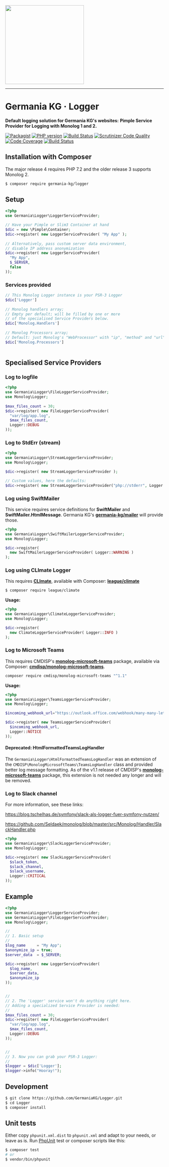 <img src="https://static.germania-kg.com/logos/ga-logo-2016-web.svgz" width="250px">

------



# Germania KG · Logger

**Default logging solution for Germania KG's websites:**
**Pimple Service Provider for Logging with Monolog 1 and 2.**


[![Packagist](https://img.shields.io/packagist/v/germania-kg/logger.svg?style=flat)](https://packagist.org/packages/germania-kg/logger)
[![PHP version](https://img.shields.io/packagist/php-v/germania-kg/logger.svg)](https://packagist.org/packages/germania-kg/logger)
[![Build Status](https://img.shields.io/travis/GermaniaKG/Logger.svg?label=Travis%20CI)](https://travis-ci.org/GermaniaKG/Logger)
[![Scrutinizer Code Quality](https://scrutinizer-ci.com/g/GermaniaKG/Logger/badges/quality-score.png?b=master)](https://scrutinizer-ci.com/g/GermaniaKG/Logger/?branch=master)
[![Code Coverage](https://scrutinizer-ci.com/g/GermaniaKG/Logger/badges/coverage.png?b=master)](https://scrutinizer-ci.com/g/GermaniaKG/Logger/?branch=master)
[![Build Status](https://scrutinizer-ci.com/g/GermaniaKG/Logger/badges/build.png?b=master)](https://scrutinizer-ci.com/g/GermaniaKG/Logger/build-status/master)



## Installation with Composer

The major release 4 requires PHP 7.2 and the older release 3 supports Monolog 2.

```bash
$ composer require germania-kg/logger
```
## Setup


```php
<?php
use Germania\Logger\LoggerServiceProvider;

// Have your Pimple or Slim3 Container at hand
$dic = new \Pimple\Container;
$dic->register( new LoggerServiceProvider( "My App" );
               
// Alternatively, pass custom server data environment,
// disable IP address anonymization               
$dic->register( new LoggerServiceProvider(
  "My App",
  $_SERVER,
  false
));
```

### Services provided

```php
// This Monolog Logger instance is your PSR-3 Logger
$dic['Logger']
  
// Monolog handlers array; 
// Empty per default; will be filled by one or more 
// of the specialised Service Providers below.
$dic['Monolog.Handlers']
  
// Monolog Processors array;
// Default: just Monolog's "WebProcessor" with "ip", "method" and "url"
$dic['Monolog.Processors']
 
```



## Specialised Service Providers

### Log to logfile

```php
<?php
use Germania\Logger\FileLoggerServiceProvider;
use Monolog\Logger;
  
$max_files_count = 30;
$dic->register( new FileLoggerServiceProvider(
  "var/log/app.log",
  $max_files_count,
  Logger::DEBUG
));
```



### Log to StdErr (stream)

```php
<?php
use Germania\Logger\StreamLoggerServiceProvider;
use Monolog\Logger;

$dic->register( new StreamLoggerServiceProvider );

// Custom values, here the defaults:
$dic->register( new StreamLoggerServiceProvider("php://stderr", Logger::WARNING) );

```



### Log using SwiftMailer

This service requires service definitions for **SwiftMailer** and **SwiftMailer.HtmlMessage**. Germania KG's **[germania-kg/mailer](https://github.com/germaniaKG/Mailer)** will provide those.

```php
<?php
use Germania\Logger\SwiftMailerLoggerServiceProvider;
use Monolog\Logger;

$dic->register( 
  new SwiftMailerLoggerServiceProvider( Logger::WARNING ) 
);
```



### Log using CLImate Logger

This requires **[CLImate](http://climate.thephpleague.com/)**, available with Composer: **[league/climate](https://github.com/thephpleague/climate)**

```bash
$ composer require league/climate
```

**Usage:**

```php
<?php
use Germania\Logger\ClimateLoggerServiceProvider;
use Monolog\Logger;

$dic->register( 
  new ClimateLoggerServiceProvider( Logger::INFO ) 
);
```



### Log to Microsoft Teams

This requires CMDISP's **[monolog-microsoft-teams](https://github.com/cmdisp/monolog-microsoft-teams)** package, available via Composer: **[cmdisp/monolog-microsoft-teams](cmdisp/monolog-microsoft-teams)**. 

```bash
composer require cmdisp/monolog-microsoft-teams "^1.1"
```

**Usage:**

```php
<?php
use Germania\Logger\TeamsLoggerServiceProvider;
use Monolog\Logger;

$incoming_webhook_url="https://outlook.office.com/webhook/many-many-letters";

$dic->register( new TeamsLoggerServiceProvider(
  $incoming_webhook_url,
  Logger::NOTICE
));
```



#### Deprecated: HtmlFormattedTeamsLogHandler

The `Germania\Logger\HtmlFormattedTeamsLogHandler` was an extension of the `CMDISP\MonologMicrosoftTeams\TeamsLogHandler` class and provided better log message formatting. As of the v1.1 release of CMDISP's **[monolog-microsoft-teams](https://github.com/cmdisp/monolog-microsoft-teams)** package, this extension is not needed any longer and will be removed. 



### Log to Slack channel

For more information, see these links:

https://blog.tschelhas.de/symfony/slack-als-logger-fuer-symfony-nutzen/

https://github.com/Seldaek/monolog/blob/master/src/Monolog/Handler/SlackHandler.php

```php
<?php
use Germania\Logger\SlackLoggerServiceProvider;
use Monolog\Logger;

$dic->register( new SlackLoggerServiceProvider(
  $slack_token,
  $slack_channel,
  $slack_username,
  Logger::CRITICAL
));


```

## Example

```php
<?php
use Germania\Logger\LoggerServiceProvider;
use Germania\Logger\FileLoggerServiceProvider;
use Monolog\Logger;

// 
// 1. Basic setup
//
$log_name     = "My App";
$anonymize_ip = true;
$server_data  = $_SERVER;

$dic->register( new LoggerServiceProvider(
  $log_name,
  $server_data,
  $anonymize_ip
));


//
// 2. The 'Logger' service won't do anything right here.
// Adding a specialized Service Provider is needed:
//
$max_files_count = 30;
$dic->register( new FileLoggerServiceProvider(
  "var/log/app.log",
  $max_files_count,
  Logger::DEBUG
));


// 
// 3. Now you can grab your PSR-3 Logger:
//
$logger = $dic['Logger'];
$logger->info("Hooray!");
```



## Development

```bash
$ git clone https://github.com/GermaniaKG/Logger.git
$ cd Logger
$ composer install
```

## Unit tests

Either copy `phpunit.xml.dist` to `phpunit.xml` and adapt to your needs, or leave as is. Run [PhpUnit](https://phpunit.de/) test or composer scripts like this:

```bash
$ composer test
# or
$ vendor/bin/phpunit
```
